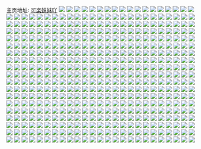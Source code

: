主页地址: [可楽妹妹吖](https://weibo.com/u/5475119395) 
![](https://wx4.sinaimg.cn/mw2000/005Yx2Flly1h9ho6sbym1j30xc3bze82.jpg) 
![](https://wx4.sinaimg.cn/mw2000/005Yx2Flly1h9ho6yh4z2j32c0340npf.jpg) 
![](https://wx4.sinaimg.cn/mw2000/005Yx2Flly1h9ho71xhcuj30xc3kvhdu.jpg) 
![](https://wx4.sinaimg.cn/mw2000/005Yx2Flly1h9ho78oilnj337k2eob2c.jpg) 
![](https://wx4.sinaimg.cn/mw2000/005Yx2Flly1h9ho7lbntnj32c035sqv8.jpg) 
![](https://wx4.sinaimg.cn/mw2000/005Yx2Flly1h9ho7f6d34j32c03404qs.jpg) 
![](https://wx4.sinaimg.cn/mw2000/005Yx2Flly1h9ho7py3rtj32c0340x6q.jpg) 
![](https://wx4.sinaimg.cn/mw2000/005Yx2Flly1h9ho6p20lwj32c03407wi.jpg) 
![](https://wx4.sinaimg.cn/mw2000/005Yx2Flly1h9ho7vt1q9j32c03404qs.jpg) 
![](https://wx4.sinaimg.cn/mw2000/005Yx2Flly1h8yqroxe7pj31qf2bzkjl.jpg) 
![](https://wx4.sinaimg.cn/mw2000/005Yx2Flly1h8yqrso579j31rj2cdu0y.jpg) 
![](https://wx4.sinaimg.cn/mw2000/005Yx2Flly1h8yqruvt14j31qz2cjb29.jpg) 
![](https://wx4.sinaimg.cn/mw2000/005Yx2Flly1h8m30wg1bbj31ld2dkx6q.jpg) 
![](https://wx4.sinaimg.cn/mw2000/005Yx2Flly1h8m30s751rj316o16ohdt.jpg) 
![](https://wx4.sinaimg.cn/mw2000/005Yx2Flly1h8m310giy4j31sc2dshdu.jpg) 
![](https://wx4.sinaimg.cn/mw2000/005Yx2Flly1h8hcs6vo93j31sc2ds1kz.jpg) 
![](https://wx4.sinaimg.cn/mw2000/005Yx2Flly1h8hcryld37j326g2noqv8.jpg) 
![](https://wx4.sinaimg.cn/mw2000/005Yx2Flly1h8hcsdbgsfj30wr1bvn69.jpg) 
![](https://wx4.sinaimg.cn/mw2000/005Yx2Flly1h8at8sq1kyj325s1yyx6p.jpg) 
![](https://wx4.sinaimg.cn/mw2000/005Yx2Flly1h8at8xl4myj32c03407wi.jpg) 
![](https://wx4.sinaimg.cn/mw2000/005Yx2Flly1h8at915rj0j323320au0x.jpg) 
![](https://wx4.sinaimg.cn/mw2000/005Yx2Flly1h8at95xww3j32c0340npe.jpg) 
![](https://wx4.sinaimg.cn/mw2000/005Yx2Flly1h8at8oetxsj32c0340kjm.jpg) 
![](https://wx4.sinaimg.cn/mw2000/005Yx2Flly1h83nai2kmsj316o1kw4qp.jpg) 
![](https://wx4.sinaimg.cn/mw2000/005Yx2Flly1h83nanl22bj316o1kxx68.jpg) 
![](https://wx4.sinaimg.cn/mw2000/005Yx2Flly1h83nc18xigj316o1gl4qp.jpg) 
![](https://wx4.sinaimg.cn/mw2000/005Yx2Flly1h83nak87oqj31s02crqv6.jpg) 
![](https://wx4.sinaimg.cn/mw2000/005Yx2Flly1h83nah24coj32c03401l0.jpg) 
![](https://wx4.sinaimg.cn/mw2000/005Yx2Flly1h83namba1qj31sc2dsnpe.jpg) 
![](https://wx4.sinaimg.cn/mw2000/005Yx2Flly1h72w94ynwlj31sc2dsu0x.jpg) 
![](https://wx4.sinaimg.cn/mw2000/005Yx2Flly1h61v9janfuj316o1kx7wh.jpg) 
![](https://wx4.sinaimg.cn/mw2000/005Yx2Flly1h61v9q4nc9j32c03407wk.jpg) 
![](https://wx4.sinaimg.cn/mw2000/005Yx2Flly1h61v9t0myej316o1kxu0x.jpg) 
![](https://wx4.sinaimg.cn/mw2000/005Yx2Flly1h61vb2zmlsj316o1m54qq.jpg) 
![](https://wx4.sinaimg.cn/mw2000/005Yx2Flly1h61va0se2jj329s340e60.jpg) 
![](https://wx4.sinaimg.cn/mw2000/005Yx2Flly1h61vabidt0j316o1lxhdv.jpg) 
![](https://wx4.sinaimg.cn/mw2000/005Yx2Flly1h61va6r1mlj316o1kxnpf.jpg) 
![](https://wx4.sinaimg.cn/mw2000/005Yx2Flly1h61van5bxlj326m2sjqv7.jpg) 
![](https://wx4.sinaimg.cn/mw2000/005Yx2Flly1h61vayko5hj32bh340qva.jpg) 
![](https://wx4.sinaimg.cn/mw2000/005Yx2Flly1h61val41czj329q340x6u.jpg) 
![](https://wx4.sinaimg.cn/mw2000/005Yx2Flly1h5t5n27zr1j30n00ub102.jpg) 
![](https://wx4.sinaimg.cn/mw2000/005Yx2Flly1h5t5n0ghe6j30ms0u3gsp.jpg) 
![](https://wx4.sinaimg.cn/mw2000/005Yx2Flly1h5t5n48gc5j30u0140n9u.jpg) 
![](https://wx4.sinaimg.cn/mw2000/005Yx2Flly1h5t5n5vfn1j30u0140qe9.jpg) 
![](https://wx4.sinaimg.cn/mw2000/005Yx2Flly1h5t5n7t9kkj30u014048f.jpg) 
![](https://wx4.sinaimg.cn/mw2000/005Yx2Flly1h5t5n9gv6tj30u0140tkc.jpg) 
![](https://wx4.sinaimg.cn/mw2000/005Yx2Flly1h5t5nbgeovj30n00udq9k.jpg) 
![](https://wx4.sinaimg.cn/mw2000/005Yx2Flly1h5t5ncp1gfj30u0140dqz.jpg) 
![](https://wx4.sinaimg.cn/mw2000/005Yx2Flly1h5t5ne1ia5j30u0140drr.jpg) 
![](https://wx4.sinaimg.cn/mw2000/005Yx2Flly1h5t5ngeri8j30u0140k2y.jpg) 
![](https://wx4.sinaimg.cn/mw2000/005Yx2Flly1h5t5ni5valj30u014049z.jpg) 
![](https://wx4.sinaimg.cn/mw2000/005Yx2Flly1h5t5nkjajqj30u0140ald.jpg) 
![](https://wx4.sinaimg.cn/mw2000/005Yx2Flly1h5t5nlyirjj30u01407g2.jpg) 
![](https://wx4.sinaimg.cn/mw2000/005Yx2Flly1h5t5nmyrlqj30u019bjw8.jpg) 
![](https://wx4.sinaimg.cn/mw2000/005Yx2Flly1h5sk9f8lcej30u0140gu2.jpg) 
![](https://wx4.sinaimg.cn/mw2000/005Yx2Flly1h5sk9fkma6j30u00u0jy3.jpg) 
![](https://wx4.sinaimg.cn/mw2000/005Yx2Flly1h5sk9g1gxbj30u00u07fs.jpg) 
![](https://wx4.sinaimg.cn/mw2000/005Yx2Flly1h5sk9gke9bj30u013y7hl.jpg) 
![](https://wx4.sinaimg.cn/mw2000/005Yx2Flly1h5sk9gy7lnj30u0144wl5.jpg) 
![](https://wx4.sinaimg.cn/mw2000/005Yx2Flly1h5ska35zd9j31s116pb1q.jpg) 
![](https://wx4.sinaimg.cn/mw2000/005Yx2Flly1h5mqhkk0g2j322o31dqv5.jpg) 
![](https://wx4.sinaimg.cn/mw2000/005Yx2Flly1h5mqhlxlm5j31x4340npd.jpg) 
![](https://wx4.sinaimg.cn/mw2000/005Yx2Flly1h5mqhmusm2j31yj1zlnmk.jpg) 
![](https://wx4.sinaimg.cn/mw2000/005Yx2Flly1h5mqhj3h3aj322o340npd.jpg) 
![](https://wx4.sinaimg.cn/mw2000/005Yx2Flly1h5mqhokhurj322o340npd.jpg) 
![](https://wx4.sinaimg.cn/mw2000/005Yx2Flly1h5mqhq479hj3222329u0x.jpg) 
![](https://wx4.sinaimg.cn/mw2000/005Yx2Flly1h5eovs9v25j32m81h0u0y.jpg) 
![](https://wx4.sinaimg.cn/mw2000/005Yx2Flly1h5eovyv09qj31k03404qs.jpg) 
![](https://wx4.sinaimg.cn/mw2000/005Yx2Flly1h5eovndbdhj32fd2fdnpe.jpg) 
![](https://wx4.sinaimg.cn/mw2000/005Yx2Flly1h5eow5299aj31r0340u0z.jpg) 
![](https://wx4.sinaimg.cn/mw2000/005Yx2Flly1h58981exu9j30u0140q98.jpg) 
![](https://wx4.sinaimg.cn/mw2000/005Yx2Flly1h5898gu047j30n00n0aa9.jpg) 
![](https://wx4.sinaimg.cn/mw2000/005Yx2Flly1h58980m5yhj30u01haatw.jpg) 
![](https://wx4.sinaimg.cn/mw2000/005Yx2Flly1h5897ylw9qj30u0140n4k.jpg) 
![](https://wx4.sinaimg.cn/mw2000/005Yx2Flly1h51yzbew81j32c03401kx.jpg) 
![](https://wx4.sinaimg.cn/mw2000/005Yx2Flly1h51yza76rlj32c03407wk.jpg) 
![](https://wx4.sinaimg.cn/mw2000/005Yx2Flly1h51yzfma6gj32c0340x6p.jpg) 
![](https://wx4.sinaimg.cn/mw2000/005Yx2Flly1h51yzgxx9fj32c03407wi.jpg) 
![](https://wx4.sinaimg.cn/mw2000/005Yx2Flly1h51yznpoyqj32c0340x6q.jpg) 
![](https://wx4.sinaimg.cn/mw2000/005Yx2Flly1h51yzq06v9j32c03404qr.jpg) 
![](https://wx4.sinaimg.cn/mw2000/005Yx2Flly1h51yzxrigbj32c03404qr.jpg) 
![](https://wx4.sinaimg.cn/mw2000/005Yx2Flly1h4rdrnjkhnj30u013z10h.jpg) 
![](https://wx4.sinaimg.cn/mw2000/005Yx2Flly1h4rdrn6ulyj30u0190qa5.jpg) 
![](https://wx4.sinaimg.cn/mw2000/005Yx2Flly1h4rdro26zrj30u0191dte.jpg) 
![](https://wx4.sinaimg.cn/mw2000/005Yx2Flly1h4rdroyp14j30u04l17wh.jpg) 
![](https://wx4.sinaimg.cn/mw2000/005Yx2Flly1h4rdrqwv9ej30u0140gus.jpg) 
![](https://wx4.sinaimg.cn/mw2000/005Yx2Flly1h4rdrrz9m0j30u052k4qp.jpg) 
![](https://wx4.sinaimg.cn/mw2000/005Yx2Flly1h4rdt9o3xjj30u0140dpe.jpg) 
![](https://wx4.sinaimg.cn/mw2000/005Yx2Flly1h4rdxk6z8zj31400u0dk7.jpg) 
![](https://wx4.sinaimg.cn/mw2000/005Yx2Flly1h4rdxyt6d0j30u0140alg.jpg) 
![](https://wx4.sinaimg.cn/mw2000/005Yx2Flly1h4rdzrvxhnj31400u0qb7.jpg) 
![](https://wx4.sinaimg.cn/mw2000/005Yx2Flly1h4rdzsg43oj31400u0dnp.jpg) 
![](https://wx4.sinaimg.cn/mw2000/005Yx2Flly1h4i8zk5mtsj30n01dq480.jpg) 
![](https://wx4.sinaimg.cn/mw2000/005Yx2Flly1h4i8zknd13j30u0140tgl.jpg) 
![](https://wx4.sinaimg.cn/mw2000/005Yx2Flly1h4i8zl69q6j30u0140q94.jpg) 
![](https://wx4.sinaimg.cn/mw2000/005Yx2Flly1h4i8zjk0v6j30u0140gux.jpg) 
![](https://wx4.sinaimg.cn/mw2000/005Yx2Flly1h4i8zlsifhj30u0140100.jpg) 
![](https://wx4.sinaimg.cn/mw2000/005Yx2Flly1h4i8zmh8c4j30u01nz4ci.jpg) 
![](https://wx4.sinaimg.cn/mw2000/005Yx2Flly1h4i9032y9cj30u013sqb7.jpg) 
![](https://wx4.sinaimg.cn/mw2000/005Yx2Flly1h3o1bymp94j31sc2dshdt.jpg) 
![](https://wx4.sinaimg.cn/mw2000/005Yx2Flgy1h37u91cc0sj32bz340qv5.jpg) 
![](https://wx4.sinaimg.cn/mw2000/005Yx2Flgy1h37u8yy2mhj32c0340qv5.jpg) 
![](https://wx4.sinaimg.cn/mw2000/005Yx2Flgy1h37u9371zcj324c2tsnpd.jpg) 
![](https://wx4.sinaimg.cn/mw2000/005Yx2Flgy1h37u95xhqlj31sc2dsx6p.jpg) 
![](https://wx4.sinaimg.cn/mw2000/005Yx2Flgy1h36lmn26e9j331o213npe.jpg) 
![](https://wx4.sinaimg.cn/mw2000/005Yx2Flgy1h36lmpeuwpj31sc2ds4qp.jpg) 
![](https://wx4.sinaimg.cn/mw2000/005Yx2Flgy1h36lmw9cslj33402c04qq.jpg) 
![](https://wx4.sinaimg.cn/mw2000/005Yx2Flgy1h36lnbsdl2j31sc2dsb29.jpg) 
![](https://wx4.sinaimg.cn/mw2000/005Yx2Flgy1h36ln9u333j33402cvqv7.jpg) 
![](https://wx4.sinaimg.cn/mw2000/005Yx2Flgy1h2qr2bkuoij30u0140gta.jpg) 
![](https://wx4.sinaimg.cn/mw2000/005Yx2Flgy1h2qr2c7z4mj30u01527eb.jpg) 
![](https://wx4.sinaimg.cn/mw2000/005Yx2Flgy1h2qr2cqogzj30u014en1o.jpg) 
![](https://wx4.sinaimg.cn/mw2000/005Yx2Flgy1h2qr4vfdhrj30u013wk00.jpg) 
![](https://wx4.sinaimg.cn/mw2000/005Yx2Flgy1h2qr4v17hlj30u014ogqe.jpg) 
![](https://wx4.sinaimg.cn/mw2000/005Yx2Flgy1h2qr2dvbrwj30u0152aj3.jpg) 
![](https://wx4.sinaimg.cn/mw2000/005Yx2Flgy1h2qr2zmh6jj30u014c7b2.jpg) 
![](https://wx4.sinaimg.cn/mw2000/005Yx2Flgy1h2on9tr8ptj30u0140gr5.jpg) 
![](https://wx4.sinaimg.cn/mw2000/005Yx2Flgy1h2on9qvsjej31400u045y.jpg) 
![](https://wx4.sinaimg.cn/mw2000/005Yx2Flgy1h2on9zeg1aj31a90q1dq0.jpg) 
![](https://wx4.sinaimg.cn/mw2000/005Yx2Flgy1h2on9sxrkej30wz0u010h.jpg) 
![](https://wx4.sinaimg.cn/mw2000/005Yx2Flgy1h2onavx0zoj30u01hcai1.jpg) 
![](https://wx4.sinaimg.cn/mw2000/005Yx2Flly1h2l79miv9gj30u014010j.jpg) 
![](https://wx4.sinaimg.cn/mw2000/005Yx2Flly1h13nmqaf3hj30u0140k18.jpg) 
![](https://wx4.sinaimg.cn/mw2000/005Yx2Flly1h13nmrlehrj30u014044x.jpg) 
![](https://wx4.sinaimg.cn/mw2000/005Yx2Flly1h13nmqurvvj30u0140gvx.jpg) 
![](https://wx4.sinaimg.cn/mw2000/005Yx2Flly1h13nmr8tpsj30u01400zg.jpg) 
![](https://wx4.sinaimg.cn/mw2000/005Yx2Flly1h13nms11eqj30u0140ag4.jpg) 
![](https://wx4.sinaimg.cn/mw2000/005Yx2Flly1h13o93vtf5j30u0153ah9.jpg) 
![](https://wx4.sinaimg.cn/mw2000/005Yx2Flly1h13o93kl0yj30u014046i.jpg) 
![](https://wx4.sinaimg.cn/mw2000/005Yx2Flly1h13o9472mlj30u01407b8.jpg) 
![](https://wx4.sinaimg.cn/mw2000/005Yx2Flly1h13o9illc5j30u014wwpd.jpg) 
![](https://wx4.sinaimg.cn/mw2000/005Yx2Flly1gzj1kvmk3jj30u0140dmg.jpg) 
![](https://wx4.sinaimg.cn/mw2000/005Yx2Flly1gzj1kvzktpj30u0140dlm.jpg) 
![](https://wx4.sinaimg.cn/mw2000/005Yx2Flly1gzj1kwf82zj30u016vtjh.jpg) 
![](https://wx4.sinaimg.cn/mw2000/005Yx2Flly1gzj1kx2j72j30u0140aix.jpg) 
![](https://wx4.sinaimg.cn/mw2000/005Yx2Flly1gzj1kxbn4kj30u0140q9d.jpg) 
![](https://wx4.sinaimg.cn/mw2000/005Yx2Flly1gzj1kxom8lj30u01400xz.jpg) 
![](https://wx4.sinaimg.cn/mw2000/005Yx2Flly1gz2zs7ou5ej30n01dqn3v.jpg) 
![](https://wx4.sinaimg.cn/mw2000/005Yx2Flly1gy5h8p2f4sj30u04g04qp.jpg) 
![](https://wx4.sinaimg.cn/mw2000/005Yx2Flly1gy5h8q33udj30u03h0hbe.jpg) 
![](https://wx4.sinaimg.cn/mw2000/005Yx2Flly1gy5h8r0l4uj30u03yix41.jpg) 
![](https://wx4.sinaimg.cn/mw2000/005Yx2Flly1gy5h8ryr55j30u052j7wh.jpg) 
![](https://wx4.sinaimg.cn/mw2000/005Yx2Flly1gy5h8nv8uvj30u04qwhdt.jpg) 
![](https://wx4.sinaimg.cn/mw2000/005Yx2Flgy1gx3yalh3exj33402c0e82.jpg) 
![](https://wx4.sinaimg.cn/mw2000/005Yx2Flgy1gx3yaqxd7uj321g2zuqv6.jpg) 
![](https://wx4.sinaimg.cn/mw2000/005Yx2Flgy1gx3yav0n99j32ds1scu0x.jpg) 
![](https://wx4.sinaimg.cn/mw2000/005Yx2Flgy1gx3yayj85ej31sc2dsqv5.jpg) 
![](https://wx4.sinaimg.cn/mw2000/005Yx2Flgy1gx3yb2eemej31k033y7wi.jpg) 
![](https://wx4.sinaimg.cn/mw2000/005Yx2Flgy1gx3ybllbqbj32c03404qr.jpg) 
![](https://wx4.sinaimg.cn/mw2000/005Yx2Flgy1gx3yb62db1j33402c0npe.jpg) 
![](https://wx4.sinaimg.cn/mw2000/005Yx2Flgy1gx3ybbamyvj32c03401kz.jpg) 
![](https://wx4.sinaimg.cn/mw2000/005Yx2Flgy1gx3yc6zziej32c0340hdw.jpg) 
![](https://wx4.sinaimg.cn/mw2000/005Yx2Flgy1gvzbfb21ypj31sc1scduv.jpg) 
![](https://wx4.sinaimg.cn/mw2000/005Yx2Flgy1gvzbfcqwpaj31sc1sckam.jpg) 
![](https://wx4.sinaimg.cn/mw2000/005Yx2Flgy1gvzbg8bmsqj32c03407wi.jpg) 
![](https://wx4.sinaimg.cn/mw2000/005Yx2Flgy1gvzbfhb7uqj32c0340hdu.jpg) 
![](https://wx4.sinaimg.cn/mw2000/005Yx2Flgy1gvzbflgvx5j32c0340qv6.jpg) 
![](https://wx4.sinaimg.cn/mw2000/005Yx2Flgy1gvzbfp4x7cj32c0340e82.jpg) 
![](https://wx4.sinaimg.cn/mw2000/005Yx2Flgy1gvzbftn8e9j32c0340hdu.jpg) 
![](https://wx4.sinaimg.cn/mw2000/005Yx2Flgy1gvzbfyhhx1j33402c0qv6.jpg) 
![](https://wx4.sinaimg.cn/mw2000/005Yx2Flgy1gvzbg3wibrj32c0340b2a.jpg) 
![](https://wx4.sinaimg.cn/mw2000/005Yx2Flgy1gvqs1sgqloj60n01dq7gv02.jpg) 
![](https://wx4.sinaimg.cn/mw2000/005Yx2Flgy1gvqs1w2rurj62c0340npe02.jpg) 
![](https://wx4.sinaimg.cn/mw2000/005Yx2Flgy1gvqs1zwu7tj62c0340b2b02.jpg) 
![](https://wx4.sinaimg.cn/mw2000/005Yx2Flgy1gvqs23ihvdj62c0340b2a02.jpg) 
![](https://wx4.sinaimg.cn/mw2000/005Yx2Flgy1gvqs5yjxu3j61sc2dse8202.jpg) 
![](https://wx4.sinaimg.cn/mw2000/005Yx2Flgy1gvqs2o24tcj62c0340u0y02.jpg) 
![](https://wx4.sinaimg.cn/mw2000/005Yx2Flgy1gvqs2tunzpj62c0340qv602.jpg) 
![](https://wx4.sinaimg.cn/mw2000/005Yx2Flgy1gvqs2d4lwej62c0340x6q02.jpg) 
![](https://wx4.sinaimg.cn/mw2000/005Yx2Flgy1gvqs2kg8vwj62c02c0b2a02.jpg) 
![](https://wx4.sinaimg.cn/mw2000/005Yx2Flgy1gvqs1otdqzj62c03407wi02.jpg) 
![](https://wx4.sinaimg.cn/mw2000/005Yx2Flgy1gvqs28ofdij62c03404qq02.jpg) 
![](https://wx4.sinaimg.cn/mw2000/005Yx2Flgy1gvqs2h981kj62c03407wj02.jpg) 
![](https://wx4.sinaimg.cn/mw2000/005Yx2Flgy1gvkzh67223j62c0340b2902.jpg) 
![](https://wx4.sinaimg.cn/mw2000/005Yx2Flgy1gvkzhbeadfj62c0340qv602.jpg) 
![](https://wx4.sinaimg.cn/mw2000/005Yx2Flgy1gvkzhhblzej62c0340b2b02.jpg) 
![](https://wx4.sinaimg.cn/mw2000/005Yx2Flgy1gvkzhllaqlj62c02c0kjl02.jpg) 
![](https://wx4.sinaimg.cn/mw2000/005Yx2Flgy1gvkzhiqqmcj61600u0al402.jpg) 
![](https://wx4.sinaimg.cn/mw2000/005Yx2Flgy1gvkzhpr4ppj62c03407wi02.jpg) 
![](https://wx4.sinaimg.cn/mw2000/005Yx2Flgy1gvjdys79o2j63402c0npd02.jpg) 
![](https://wx4.sinaimg.cn/mw2000/005Yx2Flgy1gvjdziotxrj60u01vidwa02.jpg) 
![](https://wx4.sinaimg.cn/mw2000/005Yx2Flgy1gvjdyhrs24j63402c0x6p02.jpg) 
![](https://wx4.sinaimg.cn/mw2000/005Yx2Flgy1gvjdyvsueaj62c02o9e8202.jpg) 
![](https://wx4.sinaimg.cn/mw2000/005Yx2Flgy1gvjdyqwoi4j62532951ky02.jpg) 
![](https://wx4.sinaimg.cn/mw2000/005Yx2Flgy1gvjdyz6pbfj62c03407wj02.jpg) 
![](https://wx4.sinaimg.cn/mw2000/005Yx2Flgy1gvje041w0gj62c0340hdu02.jpg) 
![](https://wx4.sinaimg.cn/mw2000/005Yx2Flgy1gvje0l175ij62c02og4qp02.jpg) 
![](https://wx4.sinaimg.cn/mw2000/005Yx2Flgy1gvje0jr3hrj62c0340npe02.jpg) 
![](https://wx4.sinaimg.cn/mw2000/005Yx2Flgy1gves9ulqwxj60u0140gvw02.jpg) 
![](https://wx4.sinaimg.cn/mw2000/005Yx2Flgy1gvesa0qdvrj61sc2dsnpd02.jpg) 
![](https://wx4.sinaimg.cn/mw2000/005Yx2Flgy1gvesa1dbv1j60qo0pb40r02.jpg) 
![](https://wx4.sinaimg.cn/mw2000/005Yx2Flgy1gves9xvjc8j62c0340e8302.jpg) 
![](https://wx4.sinaimg.cn/mw2000/005Yx2Flgy1gv9hotot8oj61sc2dstzl02.jpg) 
![](https://wx4.sinaimg.cn/mw2000/005Yx2Flgy1gv9hhkv9khj62c03401ky02.jpg) 
![](https://wx4.sinaimg.cn/mw2000/005Yx2Flgy1gv9hhrp1rhj626m2pxqv602.jpg) 
![](https://wx4.sinaimg.cn/mw2000/005Yx2Flgy1gv9hnvfzruj62ds1sc1jy02.jpg) 
![](https://wx4.sinaimg.cn/mw2000/005Yx2Flgy1gv9hntt4zzj62c03401l002.jpg) 
![](https://wx4.sinaimg.cn/mw2000/005Yx2Flgy1gv9hoj0umcj61c71057i902.jpg) 
![](https://wx4.sinaimg.cn/mw2000/005Yx2Flgy1gv9hokczsuj60y219f17402.jpg) 
![](https://wx4.sinaimg.cn/mw2000/005Yx2Flgy1gv9hom48f9j60wd1764ch02.jpg) 
![](https://wx4.sinaimg.cn/mw2000/005Yx2Flgy1gv9hopwyi5j61mc17qe4r02.jpg) 
![](https://wx4.sinaimg.cn/mw2000/005Yx2Flgy1gv9hos37o2j61mc17qkjj02.jpg) 
![](https://wx4.sinaimg.cn/mw2000/005Yx2Flgy1gv9hq2tfs4j62c0340x6q02.jpg) 
![](https://wx4.sinaimg.cn/mw2000/005Yx2Flgy1gv9hq8ctn6j617q1mc1en02.jpg) 
![](https://wx4.sinaimg.cn/mw2000/005Yx2Flly1gtou8vc9uej30u0140aez.jpg) 
![](https://wx4.sinaimg.cn/mw2000/005Yx2Flly1gtou8wi9kej30u0140q96.jpg) 
![](https://wx4.sinaimg.cn/mw2000/005Yx2Flly1gtou8urzsnj31400u07f7.jpg) 
![](https://wx4.sinaimg.cn/mw2000/005Yx2Flly1gtou9injxrj30u014011a.jpg) 
![](https://wx4.sinaimg.cn/mw2000/005Yx2Flly1gtn4c2k6txj31400u0qdd.jpg) 
![](https://wx4.sinaimg.cn/mw2000/005Yx2Flly1gtn4c31byxj30u010i13z.jpg) 
![](https://wx4.sinaimg.cn/mw2000/005Yx2Flly1gtn4c3ao6fj30u00u0ah2.jpg) 
![](https://wx4.sinaimg.cn/mw2000/005Yx2Flly1gtn4c409pfj31120u0qb4.jpg) 
![](https://wx4.sinaimg.cn/mw2000/005Yx2Flly1gtn4c3oidwj30u02i0wwd.jpg) 
![](https://wx4.sinaimg.cn/mw2000/005Yx2Flly1gtn4c48kd5j30u0140ajd.jpg) 
![](https://wx4.sinaimg.cn/mw2000/005Yx2Flly1gtn4c4gmkpj30k00zktal.jpg) 
![](https://wx4.sinaimg.cn/mw2000/005Yx2Flly1gtn4c4ozw4j31400u0jz0.jpg) 
![](https://wx4.sinaimg.cn/mw2000/005Yx2Flly1gtn4c9rcvyj30u0140105.jpg) 
![](https://wx4.sinaimg.cn/mw2000/005Yx2Flly1gse2yezs0gj30u0140tjf.jpg) 
![](https://wx4.sinaimg.cn/mw2000/005Yx2Flly1gse2yeawmpj30u00u0q62.jpg) 
![](https://wx4.sinaimg.cn/mw2000/005Yx2Flly1gse2ye21pfj30u0140gt7.jpg) 
![](https://wx4.sinaimg.cn/mw2000/005Yx2Flly1gse2ydq7coj30n00yiaif.jpg) 
![](https://wx4.sinaimg.cn/mw2000/005Yx2Flly1gse2yend2oj30u0140n5c.jpg) 
![](https://wx4.sinaimg.cn/mw2000/005Yx2Flly1gse2yfdp0gj30u0140ah3.jpg) 
![](https://wx4.sinaimg.cn/mw2000/005Yx2Flly1gse2yfn2wpj30u013kqav.jpg) 
![](https://wx4.sinaimg.cn/mw2000/005Yx2Flly1gse2yhscorj30u0140qao.jpg) 
![](https://wx4.sinaimg.cn/mw2000/005Yx2Flly1gse2zin4x7j30u00u042k.jpg) 
![](https://wx4.sinaimg.cn/mw2000/005Yx2Flly1gnvnnd2qofj31410u0won.jpg) 
![](https://wx4.sinaimg.cn/mw2000/005Yx2Flly1gnvnndh19xj30u0140tfv.jpg) 
![](https://wx4.sinaimg.cn/mw2000/005Yx2Flly1gnvnndtsglj30u0140jyl.jpg) 
![](https://wx4.sinaimg.cn/mw2000/005Yx2Flly1gnvnncrazqj30u10u0n31.jpg) 
![](https://wx4.sinaimg.cn/mw2000/005Yx2Flly1gnvnnrlkexj31400u0tm1.jpg) 
![](https://wx4.sinaimg.cn/mw2000/005Yx2Flly1gnvnne4oa2j31410u0qdb.jpg) 
![](https://wx4.sinaimg.cn/mw2000/005Yx2Flly1gnt789lxrzj30u00uhaih.jpg) 
![](https://wx4.sinaimg.cn/mw2000/005Yx2Flly1gnt789wrolj30u00u0qal.jpg) 
![](https://wx4.sinaimg.cn/mw2000/005Yx2Flly1gnt78a7r3bj30u00u0qc0.jpg) 
![](https://wx4.sinaimg.cn/mw2000/005Yx2Flly1gnt78mptqwj30u00uhn44.jpg) 
![](https://wx4.sinaimg.cn/mw2000/005Yx2Flly1gnt78baptwj30u00u0wmd.jpg) 
![](https://wx4.sinaimg.cn/mw2000/005Yx2Flly1gnt78n15ghj30u00u0n4g.jpg) 
![](https://wx4.sinaimg.cn/mw2000/005Yx2Flly1gnt7897vccj30u013zwo8.jpg) 
![](https://wx4.sinaimg.cn/mw2000/005Yx2Flly1gnt78auvzbj30u00u0ak5.jpg) 
![](https://wx4.sinaimg.cn/mw2000/005Yx2Flly1gnt78c79z6j30u013z12v.jpg) 
![](https://wx4.sinaimg.cn/mw2000/005Yx2Flly1gnfm1799k0j30j60rhn3b.jpg) 
![](https://wx4.sinaimg.cn/mw2000/005Yx2Flly1gnfm182u9fj30u01hcwo7.jpg) 
![](https://wx4.sinaimg.cn/mw2000/005Yx2Flly1gnfm18r96nj30u01hcgs3.jpg) 
![](https://wx4.sinaimg.cn/mw2000/005Yx2Flly1gnfm18yh1sj30n01d4gpp.jpg) 
![](https://wx4.sinaimg.cn/mw2000/005Yx2Flly1gnfm194vcxj30n00xajtm.jpg) 
![](https://wx4.sinaimg.cn/mw2000/005Yx2Flly1gnfm171zyaj30n01chn0z.jpg) 
![](https://wx4.sinaimg.cn/mw2000/005Yx2Flly1gnfm19fr8dj30u01c9ajr.jpg) 
![](https://wx4.sinaimg.cn/mw2000/005Yx2Flly1gnfm19t8fcj30u01lv7d4.jpg) 
![](https://wx4.sinaimg.cn/mw2000/005Yx2Flly1gnfm1a1pxaj30ku0exq4c.jpg) 
![](https://wx4.sinaimg.cn/mw2000/005Yx2Flly1gnbmv4ar58j30u0153aj6.jpg) 
![](https://wx4.sinaimg.cn/mw2000/005Yx2Flly1gnbmv4nzmoj30u015kqe9.jpg) 
![](https://wx4.sinaimg.cn/mw2000/005Yx2Flly1gnbmv55d51j30u0159qbx.jpg) 
![](https://wx4.sinaimg.cn/mw2000/005Yx2Flly1gnbmv5k5hmj30u0140qc3.jpg) 
![](https://wx4.sinaimg.cn/mw2000/005Yx2Flgy1gkyelgu83ij32c034018k.jpg) 
![](https://wx4.sinaimg.cn/mw2000/005Yx2Flgy1gkyelnrxvkj32c0340u0z.jpg) 
![](https://wx4.sinaimg.cn/mw2000/005Yx2Flgy1gkyelso44pj32c0340npf.jpg) 
![](https://wx4.sinaimg.cn/mw2000/005Yx2Flgy1gkyem26xoqj32c033yb2b.jpg) 
![](https://wx4.sinaimg.cn/mw2000/005Yx2Flgy1gkyem5ogwjj32c0332b2a.jpg) 
![](https://wx4.sinaimg.cn/mw2000/005Yx2Flgy1gkyemai2noj32c033ykjn.jpg) 
![](https://wx4.sinaimg.cn/mw2000/005Yx2Flgy1gkyelxvr1uj32c033yqv7.jpg) 
![](https://wx4.sinaimg.cn/mw2000/005Yx2Flgy1gkyepos2rwj32c02c0kjm.jpg) 
![](https://wx4.sinaimg.cn/mw2000/005Yx2Flgy1gkyent6qurj32c0340e82.jpg) 
![](https://wx4.sinaimg.cn/mw2000/005Yx2Flgy1gknt5ous1dj32bt340qv5.jpg) 
![](https://wx4.sinaimg.cn/mw2000/005Yx2Flgy1gknt6cjfk0j33402c0x6r.jpg) 
![](https://wx4.sinaimg.cn/mw2000/005Yx2Flgy1gknt5sg8p2j321i2o5npe.jpg) 
![](https://wx4.sinaimg.cn/mw2000/005Yx2Flgy1gknt5x1uz6j32c034ue83.jpg) 
![](https://wx4.sinaimg.cn/mw2000/005Yx2Flgy1gknt62r3kej33402c0x6p.jpg) 
![](https://wx4.sinaimg.cn/mw2000/005Yx2Flgy1gknt5zvuomj32at3401ky.jpg) 
![](https://wx4.sinaimg.cn/mw2000/005Yx2Flgy1gknt6fp8e5j33402ee4qq.jpg) 
![](https://wx4.sinaimg.cn/mw2000/005Yx2Flgy1gknt67vcrhj32at340npg.jpg) 
![](https://wx4.sinaimg.cn/mw2000/005Yx2Flgy1gkmsmqf69yj32801o0x6p.jpg) 
![](https://wx4.sinaimg.cn/mw2000/005Yx2Flgy1gkmsmn0pdcj30u00u0q7c.jpg) 
![](https://wx4.sinaimg.cn/mw2000/005Yx2Flgy1gkmu4pdjnyj322d1jshdt.jpg) 
![](https://wx4.sinaimg.cn/mw2000/005Yx2Flgy1gklmyu0vmqj33402c04qp.jpg) 
![](https://wx4.sinaimg.cn/mw2000/005Yx2Flgy1gklmyvth87j33402c07ty.jpg) 
![](https://wx4.sinaimg.cn/mw2000/005Yx2Flgy1gklmyyaw8jj33402c0npd.jpg) 
![](https://wx4.sinaimg.cn/mw2000/005Yx2Flgy1gkb8xly09fj32c03401kz.jpg) 
![](https://wx4.sinaimg.cn/mw2000/005Yx2Flgy1gkb8xt12qbj334033yhdx.jpg) 
![](https://wx4.sinaimg.cn/mw2000/005Yx2Flgy1gkb8xwq1h2j32c0340e82.jpg) 
![](https://wx4.sinaimg.cn/mw2000/005Yx2Flgy1gkb8y87c56j32c0340b2c.jpg) 
![](https://wx4.sinaimg.cn/mw2000/005Yx2Flgy1gkb8y0tdtxj32c0340e82.jpg) 
![](https://wx4.sinaimg.cn/mw2000/005Yx2Flgy1gkb8xghszzj32c0340qhb.jpg) 
![](https://wx4.sinaimg.cn/mw2000/005Yx2Flgy1gkb8ye19imj32b92vh1l0.jpg) 
![](https://wx4.sinaimg.cn/mw2000/005Yx2Flgy1gkb8ylkxykj31sc1qxu0x.jpg) 
![](https://wx4.sinaimg.cn/mw2000/005Yx2Flgy1gkb8yicv95j32b5340x6p.jpg) 
![](https://wx4.sinaimg.cn/mw2000/005Yx2Flgy1gj7ymbvv79j33402c0x6p.jpg) 
![](https://wx4.sinaimg.cn/mw2000/005Yx2Flgy1gj7ymg9zstj32c0340kjl.jpg) 
![](https://wx4.sinaimg.cn/mw2000/005Yx2Flgy1gj7ymj6q2gj32ds1scnib.jpg) 
![](https://wx4.sinaimg.cn/mw2000/005Yx2Flgy1gio3l2or7hj31xv2l6kjl.jpg) 
![](https://wx4.sinaimg.cn/mw2000/005Yx2Flgy1gio3l5xzqoj32c0340hdu.jpg) 
![](https://wx4.sinaimg.cn/mw2000/005Yx2Flgy1gio3l9gvcfj31sc2dsb2a.jpg) 
![](https://wx4.sinaimg.cn/mw2000/005Yx2Flgy1gio3ld49hsj31sc2dshdu.jpg) 
![](https://wx4.sinaimg.cn/mw2000/005Yx2Flgy1gijbzb9ffkj31sc2gi7wi.jpg) 
![](https://wx4.sinaimg.cn/mw2000/005Yx2Flgy1gijbzi7sg1j32c0366u0z.jpg) 
![](https://wx4.sinaimg.cn/mw2000/005Yx2Flgy1gijbzdti5xj325w25wu0x.jpg) 
![](https://wx4.sinaimg.cn/mw2000/005Yx2Flgy1gijbzlkzlxj32c02c0hdu.jpg) 
![](https://wx4.sinaimg.cn/mw2000/005Yx2Flgy1gijbzml3ibj31400u0qfv.jpg) 
![](https://wx4.sinaimg.cn/mw2000/005Yx2Flgy1gijbzp2kk7j32c02c0x6p.jpg) 
![](https://wx4.sinaimg.cn/mw2000/005Yx2Flgy1gijbzsf2apj32c02c0kjm.jpg) 
![](https://wx4.sinaimg.cn/mw2000/005Yx2Flgy1gijbzuqeqij32c02c0qv5.jpg) 
![](https://wx4.sinaimg.cn/mw2000/005Yx2Flgy1gijbzxceyvj32c02c01ky.jpg) 
![](https://wx4.sinaimg.cn/mw2000/005Yx2Flly1ght2sxr5dtj30u00v2gx7.jpg) 
![](https://wx4.sinaimg.cn/mw2000/005Yx2Flly1ght2sy3r5ij30u00u0n4u.jpg) 
![](https://wx4.sinaimg.cn/mw2000/005Yx2Flly1ght2syic62j30xb0u0wnr.jpg) 
![](https://wx4.sinaimg.cn/mw2000/005Yx2Flly1ght2sz8pv2j30u00u0qda.jpg) 
![](https://wx4.sinaimg.cn/mw2000/005Yx2Flly1ght2szl3crj30u00u0wov.jpg) 
![](https://wx4.sinaimg.cn/mw2000/005Yx2Flly1ght2t0ckwsj30u00u0tmc.jpg) 
![](https://wx4.sinaimg.cn/mw2000/005Yx2Flly1ght2t2l4j3j30u00u0jxy.jpg) 
![](https://wx4.sinaimg.cn/mw2000/005Yx2Flly1ght2t2wjx3j30u00u00yq.jpg) 
![](https://wx4.sinaimg.cn/mw2000/005Yx2Flly1ght2wnukr1j30u00u0jze.jpg) 
![](https://wx4.sinaimg.cn/mw2000/005Yx2Flly1ggnyr3imyxj32c02c0x6q.jpg) 
![](https://wx4.sinaimg.cn/mw2000/005Yx2Flly1ggnyqyo3vaj31sc1scnpd.jpg) 
![](https://wx4.sinaimg.cn/mw2000/005Yx2Flly1ggnyr1i7ylj32c02c0kjm.jpg) 
![](https://wx4.sinaimg.cn/mw2000/005Yx2Flly1gfz29qcje0j31o01o47wh.jpg) 
![](https://wx4.sinaimg.cn/mw2000/005Yx2Flly1gfv1tr7dyej32c02c0npe.jpg) 
![](https://wx4.sinaimg.cn/mw2000/005Yx2Flly1gfv1tsztuuj32c02c0kjm.jpg) 
![](https://wx4.sinaimg.cn/mw2000/005Yx2Flly1gfqrr8jc7gj316o1kux6d.jpg) 
![](https://wx4.sinaimg.cn/mw2000/005Yx2Flly1gfqrr7n583j316o1ku4qp.jpg) 
![](https://wx4.sinaimg.cn/mw2000/005Yx2Flly1gfqrr9hl1gj316o1ku1kx.jpg) 
![](https://wx4.sinaimg.cn/mw2000/005Yx2Flly1gfqrra41t2j316o1kuno1.jpg) 
![](https://wx4.sinaimg.cn/mw2000/005Yx2Flly1gfo5yzepguj31o01o0e82.jpg) 
![](https://wx4.sinaimg.cn/mw2000/005Yx2Flly1gfo5z0qingj31o01o0b2a.jpg) 
![](https://wx4.sinaimg.cn/mw2000/005Yx2Flly1gfo5yxmzb6j32c02c0e84.jpg) 
![](https://wx4.sinaimg.cn/mw2000/005Yx2Flly1gfk39ci205j32c02c07wj.jpg) 
![](https://wx4.sinaimg.cn/mw2000/005Yx2Flly1gfk39itv0oj32ds1scb2a.jpg) 
![](https://wx4.sinaimg.cn/mw2000/005Yx2Flly1gfk39eti6pj32c02ceb2b.jpg) 
![](https://wx4.sinaimg.cn/mw2000/005Yx2Flly1gfk39fwi3nj316o1kub29.jpg) 
![](https://wx4.sinaimg.cn/mw2000/005Yx2Flly1gfk39h4u96j316o1kwb29.jpg) 
![](https://wx4.sinaimg.cn/mw2000/005Yx2Flly1gfk39yiovej33402cwb2a.jpg) 
![](https://wx4.sinaimg.cn/mw2000/005Yx2Flly1gfg83utg4xj31sc2ds4qq.jpg) 
![](https://wx4.sinaimg.cn/mw2000/005Yx2Flly1gfg83vmxhdj31sc2ds7qj.jpg) 
![](https://wx4.sinaimg.cn/mw2000/005Yx2Flly1gfg83t6bzsj31sc2dskc3.jpg) 
![](https://wx4.sinaimg.cn/mw2000/005Yx2Flly1gfazrm6qp6j316o1ku4qp.jpg) 
![](https://wx4.sinaimg.cn/mw2000/005Yx2Flly1gfazrmxp29j316o1ku7wh.jpg) 
![](https://wx4.sinaimg.cn/mw2000/005Yx2Flly1gfazro1edaj31kw16mu0x.jpg) 
![](https://wx4.sinaimg.cn/mw2000/005Yx2Flly1gfazrq6nhlj32c0340b2b.jpg) 
![](https://wx4.sinaimg.cn/mw2000/005Yx2Flly1gfazrr3cg8j316o1kub29.jpg) 
![](https://wx4.sinaimg.cn/mw2000/005Yx2Flly1gfazrswr5mj32c032anpf.jpg) 
![](https://wx4.sinaimg.cn/mw2000/005Yx2Flly1gfazruedhyj32c02c27wi.jpg) 
![](https://wx4.sinaimg.cn/mw2000/005Yx2Flly1gfazrvrgx4j32c03404qq.jpg) 
![](https://wx4.sinaimg.cn/mw2000/005Yx2Flly1gfazrkzihzj32c0340hdu.jpg) 
![](https://wx4.sinaimg.cn/mw2000/005Yx2Flly1gf4s97dhyqj32c0340kjn.jpg) 
![](https://wx4.sinaimg.cn/mw2000/005Yx2Flly1gf4s9an3pdj32c03407wl.jpg) 
![](https://wx4.sinaimg.cn/mw2000/005Yx2Flly1gf4s9f1tpmj32c0340nph.jpg) 
![](https://wx4.sinaimg.cn/mw2000/005Yx2Flly1gewt6z245zj316o1ku7wh.jpg) 
![](https://wx4.sinaimg.cn/mw2000/005Yx2Flly1gef619k6x6j33402c0kjn.jpg) 
![](https://wx4.sinaimg.cn/mw2000/005Yx2Flly1gef61793j7j32c02c2npg.jpg) 
![](https://wx4.sinaimg.cn/mw2000/005Yx2Flly1gef64yc300j32c02c0qv7.jpg) 
![](https://wx4.sinaimg.cn/mw2000/005Yx2Flly1gef64ufvy1j316o1ku4qq.jpg) 
![](https://wx4.sinaimg.cn/mw2000/005Yx2Flly1gef64w09exj316o1ku4qq.jpg) 
![](https://wx4.sinaimg.cn/mw2000/005Yx2Flly1gef64zp4jxj316o1kuhdt.jpg) 
![](https://wx4.sinaimg.cn/mw2000/005Yx2Flly1gd8ydsg6gsj322o22o7wh.jpg) 
![](https://wx4.sinaimg.cn/mw2000/005Yx2Flly1gd8ydre64aj334022ob29.jpg) 
![](https://wx4.sinaimg.cn/mw2000/005Yx2Flly1gd8ydtfbkaj32ov22o7wh.jpg) 
![](https://wx4.sinaimg.cn/mw2000/005Yx2Flly1gaqh0vjrcxj31o01o01ky.jpg) 
![](https://wx4.sinaimg.cn/mw2000/005Yx2Flly1gaqh0sici8j31o01o07wi.jpg) 
![](https://wx4.sinaimg.cn/mw2000/005Yx2Flgy1gadzuwnv6jj32c02c0e83.jpg) 
![](https://wx4.sinaimg.cn/mw2000/005Yx2Flgy1gadzuurom8j32c02c0e83.jpg) 
![](https://wx4.sinaimg.cn/mw2000/005Yx2Flgy1gadzuyhfy2j32c02c0npf.jpg) 
![](https://wx4.sinaimg.cn/mw2000/005Yx2Flgy1gac8h4gj26j32c02c01kz.jpg) 
![](https://wx4.sinaimg.cn/mw2000/005Yx2Flgy1gac8h6gsz5j32c02c0kjn.jpg) 
![](https://wx4.sinaimg.cn/mw2000/005Yx2Flgy1gac8h84fcrj32c02c0u0y.jpg) 
![](https://wx4.sinaimg.cn/mw2000/005Yx2Flgy1ga9eeq01clj32c02c0kjm.jpg) 
![](https://wx4.sinaimg.cn/mw2000/005Yx2Flgy1ga5x7u8qu8j31ei1einp1.jpg) 
![](https://wx4.sinaimg.cn/mw2000/005Yx2Flgy1ga5x7w30vmj31o01o0npd.jpg) 
![](https://wx4.sinaimg.cn/mw2000/005Yx2Flgy1ga5x7xexe8j32482tq1ky.jpg) 
![](https://wx4.sinaimg.cn/mw2000/005Yx2Flgy1ga2in5cgulj30n00n0wgg.jpg) 
![](https://wx4.sinaimg.cn/mw2000/005Yx2Flgy1ga2in5pg0gj30n00n0jso.jpg) 
![](https://wx4.sinaimg.cn/mw2000/005Yx2Flgy1ga2in4vqg5j30n01dsh2r.jpg) 
![](https://wx4.sinaimg.cn/mw2000/005Yx2Flgy1ga2in63tqtj30n00n0go2.jpg) 
![](https://wx4.sinaimg.cn/mw2000/005Yx2Flgy1ga2in71hkqj30n00n040d.jpg) 
![](https://wx4.sinaimg.cn/mw2000/005Yx2Flgy1ga2in7h2laj30n00n0t9x.jpg) 
![](https://wx4.sinaimg.cn/mw2000/005Yx2Flgy1g9okfsfqtdj32c03401ky.jpg) 
![](https://wx4.sinaimg.cn/mw2000/005Yx2Flgy1g9okft6h6wj30n010ogua.jpg) 
![](https://wx4.sinaimg.cn/mw2000/005Yx2Flgy1g9okfuf97nj32c0340x6p.jpg) 
![](https://wx4.sinaimg.cn/mw2000/005Yx2Flgy1g9okfqptvcj33402c04qq.jpg) 
![](https://wx4.sinaimg.cn/mw2000/005Yx2Flgy1g9okfw1x9zj32c0340qv5.jpg) 
![](https://wx4.sinaimg.cn/mw2000/005Yx2Flgy1g97o9ozcq9j32c02c0hdu.jpg) 
![](https://wx4.sinaimg.cn/mw2000/005Yx2Flgy1g97o8uqd3pj32c02c0e82.jpg) 
![](https://wx4.sinaimg.cn/mw2000/005Yx2Flgy1g97o8w8948j32c02c0hdu.jpg) 
![](https://wx4.sinaimg.cn/mw2000/005Yx2Flgy1g91aigc7fxj32c02c0npf.jpg) 
![](https://wx4.sinaimg.cn/mw2000/005Yx2Flgy1g91aijayttj32c02c0u0z.jpg) 
![](https://wx4.sinaimg.cn/mw2000/005Yx2Flgy1g91aim6siqj32c0340npf.jpg) 
![](https://wx4.sinaimg.cn/mw2000/005Yx2Flgy1g91aiwj8e4j32c0340kjn.jpg) 
![](https://wx4.sinaimg.cn/mw2000/005Yx2Flgy1g91aizi42yj32c0366nph.jpg) 
![](https://wx4.sinaimg.cn/mw2000/005Yx2Flgy1g91aj29q92j32c02c01kz.jpg) 
![](https://wx4.sinaimg.cn/mw2000/005Yx2Flgy1g91aj563pxj32c02c01kz.jpg) 
![](https://wx4.sinaimg.cn/mw2000/005Yx2Flgy1g91aidz37dj32c02c01ky.jpg) 
![](https://wx4.sinaimg.cn/mw2000/005Yx2Flgy1g91aj6y9k1j31ti1tgb29.jpg) 
![](https://wx4.sinaimg.cn/mw2000/005Yx2Flgy1g9044j5zn3j32c02c0u0y.jpg) 
![](https://wx4.sinaimg.cn/mw2000/005Yx2Flgy1g9044vdyv9j32c035qb2e.jpg) 
![](https://wx4.sinaimg.cn/mw2000/005Yx2Flgy1g90452wy0rj32c02c01l0.jpg) 
![](https://wx4.sinaimg.cn/mw2000/005Yx2Flgy1g9043ruv3uj32c02c0x6p.jpg) 
![](https://wx4.sinaimg.cn/mw2000/005Yx2Flgy1g864u897opj32c02d6u0z.jpg) 
![](https://wx4.sinaimg.cn/mw2000/005Yx2Flgy1g864u9lizdj30u00u0430.jpg) 
![](https://wx4.sinaimg.cn/mw2000/005Yx2Flgy1g8530g11f7j32b12b1x6q.jpg) 
![](https://wx4.sinaimg.cn/mw2000/005Yx2Flgy1g8530h6yhaj32c02c0kjm.jpg) 
![](https://wx4.sinaimg.cn/mw2000/005Yx2Flgy1g8530ebcbwj31jk2bcnpd.jpg) 
![](https://wx4.sinaimg.cn/mw2000/005Yx2Flgy1g8159xr8ocj31sc1scnpd.jpg) 
![](https://wx4.sinaimg.cn/mw2000/005Yx2Flgy1g8159ztzm4j33402c0b29.jpg) 
![](https://wx4.sinaimg.cn/mw2000/005Yx2Flgy1g815a2ilupj32c02c0u0x.jpg) 
![](https://wx4.sinaimg.cn/mw2000/005Yx2Flly1g7o8gnzkqwj325x2btqv5.jpg) 
![](https://wx4.sinaimg.cn/mw2000/005Yx2Flly1g7o8gk7386j31z121o7wi.jpg) 
![](https://wx4.sinaimg.cn/mw2000/005Yx2Flgy1g7bgezis7fj31400u012l.jpg) 
![](https://wx4.sinaimg.cn/mw2000/005Yx2Flly1g77kolhi8uj32c02c0hdu.jpg) 
![](https://wx4.sinaimg.cn/mw2000/005Yx2Flly1g77kom7x2uj31ht1ht4qp.jpg) 
![](https://wx4.sinaimg.cn/mw2000/005Yx2Flly1g77kokbu3jj32c02c0b2b.jpg) 
![](https://wx4.sinaimg.cn/mw2000/005Yx2Flly1g77konjupjj32482w2kjl.jpg) 
![](https://wx4.sinaimg.cn/mw2000/005Yx2Flly1g77kp8jn37j32c02c07wh.jpg) 
![](https://wx4.sinaimg.cn/mw2000/005Yx2Flly1g77kp7s3f1j32c02c0u0y.jpg) 
![](https://wx4.sinaimg.cn/mw2000/005Yx2Flgy1g6xj2l5mpxj31jj1jj4qp.jpg) 
![](https://wx4.sinaimg.cn/mw2000/005Yx2Flgy1g6vyrejmzyj30n01w0as4.jpg) 
![](https://wx4.sinaimg.cn/mw2000/005Yx2Flgy1g6u7hjrn3hj31sc1sc4qp.jpg) 
![](https://wx4.sinaimg.cn/mw2000/005Yx2Flgy1g6u7hi8iygj31sc1sc4qp.jpg) 
![](https://wx4.sinaimg.cn/mw2000/005Yx2Flgy1g6u7hldn8uj31sc1sce81.jpg) 
![](https://wx4.sinaimg.cn/mw2000/005Yx2Flgy1g6sd8vuv75j32c02c0npd.jpg) 
![](https://wx4.sinaimg.cn/mw2000/005Yx2Flgy1g6sd8tbdjhj32c02c0u0x.jpg) 
![](https://wx4.sinaimg.cn/mw2000/005Yx2Flgy1g6sd8ubmzhj32c02c0u0x.jpg) 
![](https://wx4.sinaimg.cn/mw2000/005Yx2Flgy1g6qv40u8dpj32c02c0hdv.jpg) 
![](https://wx4.sinaimg.cn/mw2000/005Yx2Flgy1g6qv42q4cuj32c02c0x6r.jpg) 
![](https://wx4.sinaimg.cn/mw2000/005Yx2Flgy1g6qv3z6yl2j32c02c0kjn.jpg) 
![](https://wx4.sinaimg.cn/mw2000/005Yx2Flgy1g6qv44sqrjj32c02c0e83.jpg) 
![](https://wx4.sinaimg.cn/mw2000/005Yx2Flgy1g6quaexm9kj30u00u07wh.jpg) 
![](https://wx4.sinaimg.cn/mw2000/005Yx2Flgy1g6jpl9y6ltj32c02c0b29.jpg) 
![](https://wx4.sinaimg.cn/mw2000/005Yx2Flgy1g6jplbrokhj32c02c0b2a.jpg) 
![](https://wx4.sinaimg.cn/mw2000/005Yx2Flgy1g6jplf8zuoj32801o01ky.jpg) 
![](https://wx4.sinaimg.cn/mw2000/005Yx2Flgy1g6el79c9k8j32c02c0e83.jpg) 
![](https://wx4.sinaimg.cn/mw2000/005Yx2Flgy1g6el7l66g7j32c02c0hdv.jpg) 
![](https://wx4.sinaimg.cn/mw2000/005Yx2Flgy1g6elf7pp5yj32402c0qv7.jpg) 
![](https://wx4.sinaimg.cn/mw2000/005Yx2Flgy1g6elfe1dq9j32c02c0x6q.jpg) 
![](https://wx4.sinaimg.cn/mw2000/005Yx2Flgy1g6d9immp56j31kw16mhdt.jpg) 
![](https://wx4.sinaimg.cn/mw2000/005Yx2Flly1g6cz739x6rj31sc1scx6p.jpg) 
![](https://wx4.sinaimg.cn/mw2000/005Yx2Flly1g64deygqg4j325q2bm4qq.jpg) 
![](https://wx4.sinaimg.cn/mw2000/005Yx2Flly1g60cojyi9tj316o1kue81.jpg) 
![](https://wx4.sinaimg.cn/mw2000/005Yx2Flly1g5z9kg4nz4j32c02c0x6r.jpg) 
![](https://wx4.sinaimg.cn/mw2000/005Yx2Flly1g5z9kie0ypj323t23thdv.jpg) 
![](https://wx4.sinaimg.cn/mw2000/005Yx2Flly1g5y0wk9xb8j31sc1sc4qq.jpg) 
![](https://wx4.sinaimg.cn/mw2000/005Yx2Flly1g5y0whfqwaj31sc1scu0x.jpg) 
![](https://wx4.sinaimg.cn/mw2000/005Yx2Flly1g5y0wn9gm1j31sc1scb2a.jpg) 
![](https://wx4.sinaimg.cn/mw2000/005Yx2Flly1g5x92ydbypj32c02c01kx.jpg) 
![](https://wx4.sinaimg.cn/mw2000/005Yx2Flly1g5shln6tovj32bz2dy7wi.jpg) 
![](https://wx4.sinaimg.cn/mw2000/005Yx2Flly1g5shll6qdoj32bz2fjx6p.jpg) 
![](https://wx4.sinaimg.cn/mw2000/005Yx2Flly1g5re7jvjwmj32c02c0u10.jpg) 
![](https://wx4.sinaimg.cn/mw2000/005Yx2Flly1g5or07hhzej30n11dtth6.jpg) 
![](https://wx4.sinaimg.cn/mw2000/005Yx2Flgy1g5li2tqidzj32c02c04qq.jpg) 
![](https://wx4.sinaimg.cn/mw2000/005Yx2Flgy1g5kfimjpl8j32c02c01l1.jpg) 
![](https://wx4.sinaimg.cn/mw2000/005Yx2Flgy1g5jx3cgumwj31v01v01kz.jpg) 
![](https://wx4.sinaimg.cn/mw2000/005Yx2Flgy1g5jx39zyebj32c02c0qv6.jpg) 
![](https://wx4.sinaimg.cn/mw2000/005Yx2Flgy1g5jx3fk094j32bz2c4u0z.jpg) 
![](https://wx4.sinaimg.cn/mw2000/005Yx2Flgy1g5gu9udmfcj31o01o0kjl.jpg) 
![](https://wx4.sinaimg.cn/mw2000/005Yx2Flgy1g5gu9kmwr5j30n00n0gq2.jpg) 
![](https://wx4.sinaimg.cn/mw2000/005Yx2Flgy1g5gu9q5iikj32c02c0x6s.jpg) 
![](https://wx4.sinaimg.cn/mw2000/005Yx2Flgy1g5gu9jhtxzj30n00t1n4i.jpg) 
![](https://wx4.sinaimg.cn/mw2000/005Yx2Flgy1g5gu9savs0j31hc1hc1kx.jpg) 
![](https://wx4.sinaimg.cn/mw2000/005Yx2Flgy1g5gu9qz6q4j30n00n07bq.jpg) 
![](https://wx4.sinaimg.cn/mw2000/005Yx2Flgy1g5fodycyycj32c02c01kz.jpg) 
![](https://wx4.sinaimg.cn/mw2000/005Yx2Flgy1g5foe0syqij32bz2dtx6q.jpg) 
![](https://wx4.sinaimg.cn/mw2000/005Yx2Flgy1g5foe30eecj32bz2dphdv.jpg) 
![](https://wx4.sinaimg.cn/mw2000/005Yx2Flgy1g5foe4wpdrj32by2dau0y.jpg) 
![](https://wx4.sinaimg.cn/mw2000/005Yx2Flgy1g5fkwiw0evj333s21q7wi.jpg) 
![](https://wx4.sinaimg.cn/mw2000/005Yx2Flgy1g5fkwlbpghj31sc1sckjl.jpg) 
![](https://wx4.sinaimg.cn/mw2000/005Yx2Flgy1g5fkwdy7eij32bz2d1npf.jpg) 
![](https://wx4.sinaimg.cn/mw2000/005Yx2Flgy1g5fkwprig4j32bz2c4e82.jpg) 
![](https://wx4.sinaimg.cn/mw2000/005Yx2Flgy1g5fkww0pgoj33402c0e84.jpg) 
![](https://wx4.sinaimg.cn/mw2000/005Yx2Flgy1g5fkx0fbdfj32c02c0e81.jpg) 
![](https://wx4.sinaimg.cn/mw2000/005Yx2Flly1g5dhma0xwej30u00u0778.jpg) 
![](https://wx4.sinaimg.cn/mw2000/005Yx2Flly1g5dhm9hofsj30u00ubdr3.jpg) 

